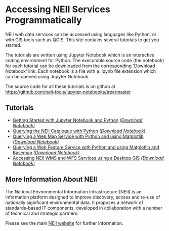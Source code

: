 # Accessing NEII Services Programmatically #

NEII web data services can be accessed using languages like Python, or with GIS tools such as QGIS. This site contains several tutorials to get you started. 

The tutorials are written using Jupyter Notebook which is an interactive coding environment for Python. The executable source code (the notebook) for each tutorial can be downloaded from the corresponding 'Download Notebook' link. Each notebook is a file with a .ipynb file extension which can be opened using Jupyter Notebook.

The source code for all these tutorials is on github at https://github.com/neii-tools/jupyter-notebooks/tree/master

## Tutorials ##

* [Getting Started with Jupyter Notebook and Python](GettingStarted.html) <a href="https://raw.githubusercontent.com/neii-tools/jupyter-notebooks/master/GettingStarted.ipynb" download><i>(Download Notebook)</i></a>
* [Querying the NEII Catalogue with Python](CatalogueExample.html) <a href="https://raw.githubusercontent.com/neii-tools/jupyter-notebooks/master/CatalogueExample.ipynb" download><i>(Download Notebook)</i></a>
* [Querying a Web Map Service with Python and using Matplotlib](WMSExample.html) <a href="https://raw.githubusercontent.com/neii-tools/jupyter-notebooks/master/WMSExample.ipynb" download><i>(Download Notebook)</i></a>
* [Querying a Web Feature Service with Python and using Matplotlib and Basemap](WFSExample.html) <a href="https://raw.githubusercontent.com/neii-tools/jupyter-notebooks/master/WFSExample.ipynb" download><i>(Download Notebook)</i></a>
* [Accessing NEII WMS and WFS Services using a Desktop GIS](QGISExample.html) <a href="https://raw.githubusercontent.com/neii-tools/jupyter-notebooks/master/QGISExample.ipynb" download><i>(Download Notebook)</i></a>

## More Information About NEII ##
The National Environmental Information Infrastructure (NEII) is an information platform designed to improve discovery, access and re-use of nationally significant environmental data. It proposes a network of standards-based IT components, developed in collaboration with a number of technical and strategic partners.

Please see the main [NEII website](http://neii.gov.au) for further information.
